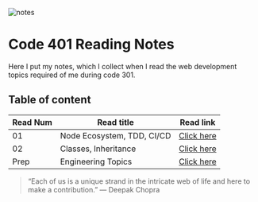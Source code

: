 ![notes](imgs/401-notes.png)

# Code 401 Reading Notes

Here I put my notes, which I collect when I read the web development topics required of me during code 301.

## Table of content

Read Num | Read title | Read link
------------ | ------------- | --------------
01 |  Node Ecosystem, TDD, CI/CD | [Click here](https://abdallahsafi.github.io/Reading-Notes-401/class-01)
02 |   Classes, Inheritance | [Click here](https://abdallahsafi.github.io/Reading-Notes-401/class-02)
Prep |  Engineering Topics | [Click here](https://abdallahsafi.github.io/Reading-Notes-401/prep)




















> “Each of us is a unique strand in the intricate web of life and here to make a contribution.”
> ― Deepak Chopra


